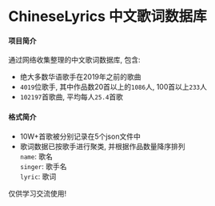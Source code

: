 # ChineseLyrics 中文歌词数据库

#### 项目简介
通过网络收集整理的中文歌词数据库, 包含:  
* 绝大多数华语歌手在2019年之前的歌曲  
* `4019`位歌手, 其中作品数20首以上的`1086`人, 100首以上`233`人  
* `102197`首歌曲, 平均每人`25.4`首歌

#### 格式简介
* 10W+首歌被分别记录在5个json文件中
* 歌词数据已按歌手进行聚类, 并根据作品数量降序排列  
`name`: 歌名  
`singer`: 歌手名  
`lyric`: 歌词  

仅供学习交流使用! 